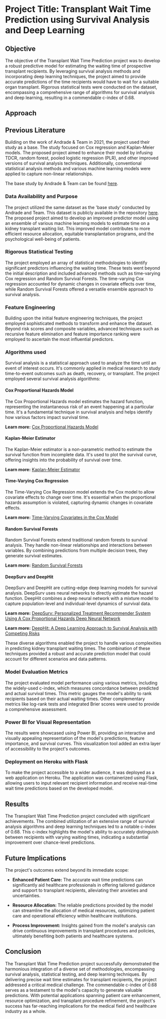 # Project Title: Transplant Wait Time Prediction using Survival Analysis and Deep Learning

## Objective
The objective of the Transplant Wait Time Prediction project was to develop a robust predictive model for estimating the waiting time of prospective transplant recipients. By leveraging survival analysis methods and incorporating deep learning techniques, the project aimed to provide accurate predictions of the time recipients would have to wait for a suitable organ transplant. Rigorous statistical tests were conducted on the dataset, encompassing a comprehensive range of algorithms for survival analysis and deep learning, resulting in a commendable c-index of 0.68.

## Approach

## Previous Literature
Building on the work of Andrade & Team in 2021, the project used their study as a base. The study focused on Cox regression and Kaplan-Meier models. The proposed project aimed to enhance their model by infusing TDCR, random forest, pooled logistic regression (PLR), and other improved versions of survival analysis techniques. Additionally, conventional statistical analysis methods and various machine learning models were applied to capture non-linear relationships.

The base study by Andrade & Team can be found [here](https://journals.plos.org/plosone/article?id=10.1371/journal.pone.0252069).

### Data Availability and Purpose
The project utilized the same dataset as the 'base study' conducted by Andrade and Team. This dataset is publicly available in the repository [here](https://www.kaggle.com/gustavomodelli/waitlist-kidney-brazil). The proposed project aimed to develop an improved predictor model using an ensemble of various machine learning models to estimate time on a kidney transplant waiting list. This improved model contributes to more efficient resource allocation, equitable transplantation programs, and the psychological well-being of patients.

### Rigorous Statistical Testing
The project employed an array of statistical methodologies to identify significant predictors influencing the waiting time. These tests went beyond the initial description and included advanced methods such as time-varying Cox regression and Random Survival Forests. The time-varying Cox regression accounted for dynamic changes in covariate effects over time, while Random Survival Forests offered a versatile ensemble approach to survival analysis.

### Feature Engineering
Building upon the initial feature engineering techniques, the project employed sophisticated methods to transform and enhance the dataset. Beyond risk scores and composite variables, advanced techniques such as recursive feature elimination and feature importance ranking were employed to ascertain the most influential predictors.

### Algorithms used

Survival analysis is a statistical approach used to analyze the time until an event of interest occurs. It's commonly applied in medical research to study time-to-event outcomes such as death, recovery, or transplant. The project employed several survival analysis algorithms:

#### Cox Proportional Hazards Model

The Cox Proportional Hazards model estimates the hazard function, representing the instantaneous risk of an event happening at a particular time. It's a fundamental technique in survival analysis and helps identify how various factors impact survival time.

**Learn more:** [Cox Proportional Hazards Model](https://en.wikipedia.org/wiki/Proportional_hazards_model)

#### Kaplan-Meier Estimator

The Kaplan-Meier estimator is a non-parametric method to estimate the survival function from incomplete data. It's used to plot the survival curve, offering insights into the probability of survival over time.

**Learn more:** [Kaplan-Meier Estimator](https://en.wikipedia.org/wiki/Kaplan%E2%80%93Meier_estimator)

#### Time-Varying Cox Regression

The Time-Varying Cox Regression model extends the Cox model to allow covariate effects to change over time. It's essential when the proportional hazards assumption is violated, capturing dynamic changes in covariate effects.

**Learn more:** [Time-Varying Covariates in the Cox Model](https://www.ncbi.nlm.nih.gov/pmc/articles/PMC4330079/)

#### Random Survival Forests

Random Survival Forests extend traditional random forests to survival analysis. They handle non-linear relationships and interactions between variables. By combining predictions from multiple decision trees, they generate survival estimates.

**Learn more:** [Random Survival Forests](https://www.ncbi.nlm.nih.gov/pmc/articles/PMC3042885/)

#### DeepSurv and DeepHit

DeepSurv and DeepHit are cutting-edge deep learning models for survival analysis. DeepSurv uses neural networks to directly estimate the hazard function. DeepHit combines a deep neural network with a mixture model to capture population-level and individual-level dynamics of survival data.

**Learn more:** [DeepSurv: Personalized Treatment Recommender System Using A Cox Proportional Hazards Deep Neural Network](https://www.ncbi.nlm.nih.gov/pmc/articles/PMC6237466/)

**Learn more:** [DeepHit: A Deep Learning Approach to Survival Analysis with Competing Risks](https://www.ncbi.nlm.nih.gov/pmc/articles/PMC5575877/)

These diverse algorithms enabled the project to handle various complexities in predicting kidney transplant waiting times. The combination of these techniques provided a robust and accurate prediction model that could account for different scenarios and data patterns.


### Model Evaluation Metrics
The project evaluated model performance using various metrics, including the widely-used c-index, which measures concordance between predicted and actual survival times. This metric gauges the model's ability to rank recipients based on their actual waiting times. Other complementary metrics like log-rank tests and integrated Brier scores were used to provide a comprehensive assessment.

### Power BI for Visual Representation
The results were showcased using Power BI, providing an interactive and visually appealing representation of the model's predictions, feature importance, and survival curves. This visualization tool added an extra layer of accessibility to the project's outcomes.

### Deployment on Heroku with Flask
To make the project accessible to a wider audience, it was deployed as a web application on Heroku. The application was containerized using Flask, allowing users to input relevant recipient information and receive real-time wait time predictions based on the developed model.

## Results

The Transplant Wait Time Prediction project concluded with significant achievements. The combined utilization of an extensive range of survival analysis algorithms and deep learning techniques led to a notable c-index of 0.68. This c-index highlights the model's ability to accurately distinguish between recipients with varying waiting times, indicating a substantial improvement over chance-level predictions.

## Future Implications

The project's outcomes extend beyond its immediate scope:

- **Enhanced Patient Care:** The accurate wait time predictions can significantly aid healthcare professionals in offering tailored guidance and support to transplant recipients, alleviating their anxieties and uncertainties.

- **Resource Allocation:** The reliable predictions provided by the model can streamline the allocation of medical resources, optimizing patient care and operational efficiency within healthcare institutions.

- **Process Improvement:** Insights gained from the model's analysis can drive continuous improvements in transplant procedures and policies, ultimately benefiting both patients and healthcare systems.

## Conclusion

The Transplant Wait Time Prediction project successfully demonstrated the harmonious integration of a diverse set of methodologies, encompassing survival analysis, statistical testing, and deep learning techniques. By delivering precise wait time estimates for transplant recipients, the project addressed a critical medical challenge. The commendable c-index of 0.68 serves as a testament to the model's capacity to generate valuable predictions. With potential applications spanning patient care enhancement, resource optimization, and transplant procedure refinement, the project's success has far-reaching implications for the medical field and healthcare industry as a whole.
